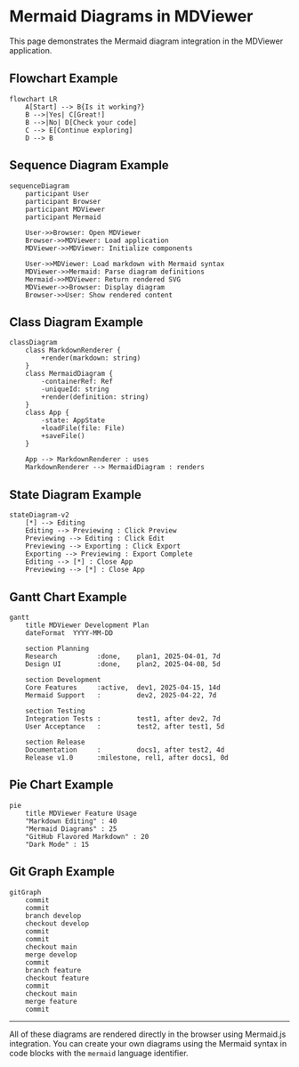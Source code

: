 # Mermaid Diagrams in MDViewer

This page demonstrates the Mermaid diagram integration in the MDViewer application.

## Flowchart Example

```mermaid
flowchart LR
    A[Start] --> B{Is it working?}
    B -->|Yes| C[Great!]
    B -->|No| D[Check your code]
    C --> E[Continue exploring]
    D --> B
```

## Sequence Diagram Example

```mermaid
sequenceDiagram
    participant User
    participant Browser
    participant MDViewer
    participant Mermaid

    User->>Browser: Open MDViewer
    Browser->>MDViewer: Load application
    MDViewer->>MDViewer: Initialize components
    
    User->>MDViewer: Load markdown with Mermaid syntax
    MDViewer->>Mermaid: Parse diagram definitions
    Mermaid->>MDViewer: Return rendered SVG
    MDViewer->>Browser: Display diagram
    Browser->>User: Show rendered content
```

## Class Diagram Example

```mermaid
classDiagram
    class MarkdownRenderer {
        +render(markdown: string)
    }
    class MermaidDiagram {
        -containerRef: Ref
        -uniqueId: string
        +render(definition: string)
    }
    class App {
        -state: AppState
        +loadFile(file: File)
        +saveFile()
    }
    
    App --> MarkdownRenderer : uses
    MarkdownRenderer --> MermaidDiagram : renders
```

## State Diagram Example

```mermaid
stateDiagram-v2
    [*] --> Editing
    Editing --> Previewing : Click Preview
    Previewing --> Editing : Click Edit
    Previewing --> Exporting : Click Export
    Exporting --> Previewing : Export Complete
    Editing --> [*] : Close App
    Previewing --> [*] : Close App
```

## Gantt Chart Example

```mermaid
gantt
    title MDViewer Development Plan
    dateFormat  YYYY-MM-DD
    
    section Planning
    Research          :done,    plan1, 2025-04-01, 7d
    Design UI         :done,    plan2, 2025-04-08, 5d
    
    section Development
    Core Features     :active,  dev1, 2025-04-15, 14d
    Mermaid Support   :         dev2, 2025-04-22, 7d
    
    section Testing
    Integration Tests :         test1, after dev2, 7d
    User Acceptance   :         test2, after test1, 5d
    
    section Release
    Documentation     :         docs1, after test2, 4d
    Release v1.0      :milestone, rel1, after docs1, 0d
```

## Pie Chart Example

```mermaid
pie
    title MDViewer Feature Usage
    "Markdown Editing" : 40
    "Mermaid Diagrams" : 25
    "GitHub Flavored Markdown" : 20
    "Dark Mode" : 15
```

## Git Graph Example

```mermaid
gitGraph
    commit
    commit
    branch develop
    checkout develop
    commit
    commit
    checkout main
    merge develop
    commit
    branch feature
    checkout feature
    commit
    checkout main
    merge feature
    commit
```

---

All of these diagrams are rendered directly in the browser using Mermaid.js integration. You can create your own diagrams using the Mermaid syntax in code blocks with the `mermaid` language identifier. 
